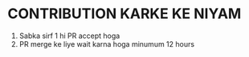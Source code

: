 # CONTRIBUTION KARKE KE NIYAM

1. Sabka sirf 1 hi PR accept hoga  
2. PR merge ke liye wait karna hoga minumum 12 hours
